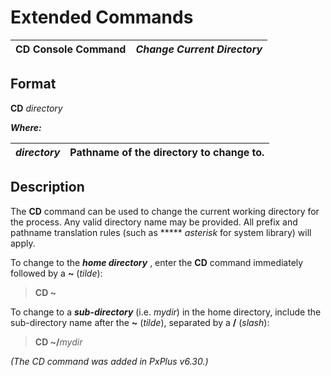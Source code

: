 # Extended Commands 

**CD Console Command** |  **_Change Current Directory_**  
---|---  
  
## Format

**CD** _directory_

**_Where:_**

_directory_ |  Pathname of the directory to change to.  
---|---  
  
## Description

The **CD** command can be used to change the current working directory for the process. Any valid directory name may be provided. All prefix and pathname translation rules (such as *****  _asterisk_ for system library) will apply.

To change to the **_home directory_** , enter the **CD** command immediately followed by a **~** (_tilde_):

> **CD ~**

To change to a **_sub-directory_** (i.e. _mydir_) in the home directory, include the sub-directory name after the **~** (_tilde_), separated by a **/** (_slash_):

> **CD ~/**_mydir_

_(The CD command was added in PxPlus v6.30.)_
